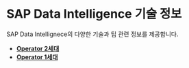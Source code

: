 SAP Data Intelligence 기술 정보
===
SAP Data Intellignece의 다양한 기술과 팁 관련 정보를 제공합니다.

* **[Operator 2세대](Operator/Readme.md)**
* **[Operator 1세대](OperatorGen1/Readme.md)**

